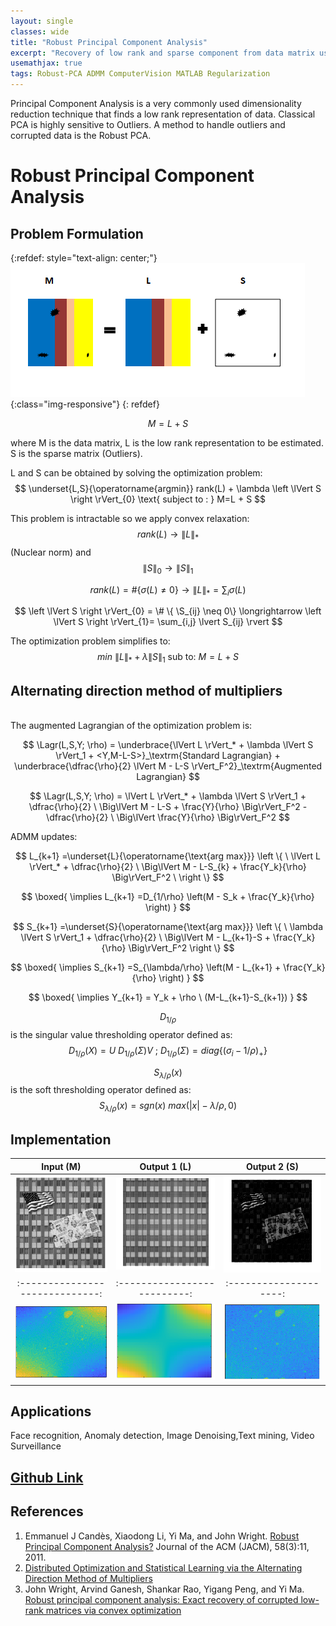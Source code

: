 ```yaml
---
layout: single
classes: wide
title: "Robust Principal Component Analysis"
excerpt: "Recovery of low rank and sparse component from data matrix using Prinicipal Component Pursuit. Possible applications in object detection and face recognition"
usemathjax: true
tags: Robust-PCA ADMM ComputerVision MATLAB Regularization
---
```

Principal Component Analysis is a very commonly used dimensionality reduction technique that finds a low rank representation of data. Classical PCA is highly sensitive to Outliers. A method to handle outliers and corrupted data is the Robust PCA. 

# Robust Principal Component Analysis

## Problem Formulation
{:refdef: style="text-align: center;"}
![Robust PCA]( /assets/images/PCA.png){:class="img-responsive"}
{: refdef}

$$ M = L+S $$

where M is the data matrix, L is the low rank representation to be estimated. S is the sparse matrix (Outliers).

L and S can be obtained by solving the optimization problem:
$$ \underset{L,S}{\operatorname{argmin}} rank(L) + \lambda \left \lVert S \right \rVert_{0} \text{  subject to : } M=L + S         $$

This problem is intractable so we apply convex relaxation: $$ rank(L) \longrightarrow \left \lVert L \right \rVert_{*} $$ (Nuclear norm) and  $$ \left \lVert S \right \rVert_{0} \longrightarrow \left \lVert S \right \rVert_{1} $$


$$ rank(L) = \# \{ \sigma(L) \neq 0\} \longrightarrow \left \lVert L \right \rVert_{*}= \sum_{i} \sigma(L)  $$

$$ \left \lVert S \right \rVert_{0} = \# \{ \S_{ij} \neq 0\} \longrightarrow \left \lVert S \right \rVert_{1}= \sum_{i,j} \lvert S_{ij} \rvert  $$

 The optimization problem simplifies to: $$ min \  \lVert L \rVert_* + \lambda  \lVert S \rVert_1 \text{ sub to: } M= L+S                   $$

## Alternating direction method of multipliers
$$ \newcommand{\Lagr}{\mathcal{L}}         $$  
The augmented Lagrangian of the optimization problem is:
 
$$ \Lagr(L,S,Y; \rho) = \underbrace{\lVert L \rVert_* + \lambda  \lVert S \rVert_1 + <Y,M-L-S>}_\textrm{Standard Lagrangian} +  \underbrace{\dfrac{\rho}{2} \lVert M - L-S \rVert_F^2}_\textrm{Augmented Lagrangian}        $$ 

$$ \Lagr(L,S,Y; \rho) = \lVert L \rVert_* + \lambda  \lVert S \rVert_1 +  \dfrac{\rho}{2} \ \Big\lVert M - L-S + \frac{Y}{\rho} \Big\rVert_F^2 - \dfrac{\rho}{2} \ \Big\lVert \frac{Y}{\rho} \Big\rVert_F^2    $$

ADMM updates:

         
 $$ L_{k+1} =\underset{L}{\operatorname{\text{arg max}}}  \left \{ \ \lVert L \rVert_* +   \dfrac{\rho}{2} \ \Big\lVert M - L-S_{k} + \frac{Y_k}{\rho} \Big\rVert_F^2 \ \right \}              $$

 $$ \boxed{ \implies L_{k+1} =D_{1/\rho} \left(M - S_k + \frac{Y_k}{\rho}  \right)  }           $$

 $$  S_{k+1} =\underset{S}{\operatorname{\text{arg max}}}  \left \{ \ \lambda  \lVert S \rVert_1 +   \dfrac{\rho}{2} \ \Big\lVert M - L_{k+1}-S + \frac{Y_k}{\rho} \Big\rVert_F^2 \right  \}               $$
         
$$ \boxed{ \implies S_{k+1} =S_{\lambda/\rho} \left(M - L_{k+1} + \frac{Y_k}{\rho}  \right) }             $$
          
$$ \boxed{ \implies Y_{k+1} = Y_k + \rho \ (M-L_{k+1}-S_{k+1}) }            $$
          
$$ D_{1/\rho} $$ is the singular value thresholding operator defined as: 
 $$ D_{1/\rho}(X) =U \ D_{1/\rho}(\Sigma) V \  ; \ D_{1/\rho}(\Sigma) = diag\{(\sigma_i - 1/\rho)_+ \} $$

$$ S_{\lambda/\rho}(x)$$ is the soft thresholding operator defined as: 
$$ S_{\lambda/\rho}(x) = sgn(x) \  max\left( |x|- \lambda/\rho  ,0\right ) $$


## Implementation

Input (M)                       |  Output 1 (L)              |  Output 2 (S)
:-----------------------------: |:--------------------------:| :--------------------:
![](/assets/images/M.png)       |  ![](/assets/images/L.png) | ![](/assets/images/S.png)
:-----------------------------: |:--------------------------:| :--------------------:
![](/assets/images/M2.png)       |  ![](/assets/images/L2.png) | ![](/assets/images/S2.png)


## Applications

Face recognition, Anomaly detection, Image Denoising,Text mining, Video Surveillance

## [Github Link](https://github.com/sssundar26/Robust-Principal-Component-Analysis)

## References

1. Emmanuel J Candès, Xiaodong Li, Yi Ma, and John Wright. [Robust Principal Component Analysis?](https://arxiv.org/abs/0912.3599) Journal of the ACM (JACM), 58(3):11, 2011. 
2. [Distributed Optimization and Statistical Learning via the Alternating Direction Method of Multipliers](https://stanford.edu/~boyd/papers/pdf/admm_distr_stats.pdf)
3. John Wright, Arvind Ganesh, Shankar Rao, Yigang Peng, and Yi Ma. [Robust
principal component analysis: Exact recovery of corrupted low-rank matrices via convex optimization](https://papers.nips.cc/paper/2009/hash/c45147dee729311ef5b5c3003946c48f-Abstract.html)

